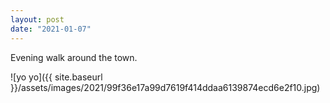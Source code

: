 ```yaml
---
layout: post
date: "2021-01-07"
---
```


Evening walk around the town.

![yo yo]({{ site.baseurl }}/assets/images/2021/99f36e17a99d7619f414ddaa6139874ecd6e2f10.jpg)
